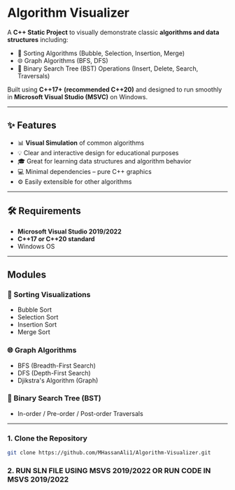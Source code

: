 # Algorithm Visualizer

A **C++ Static Project** to visually demonstrate classic **algorithms and data structures** including:

- 🔢 Sorting Algorithms (Bubble, Selection, Insertion, Merge)
- 🌐 Graph Algorithms (BFS, DFS)
- 🌳 Binary Search Tree (BST) Operations (Insert, Delete, Search, Traversals)

Built using **C++17+ (recommended C++20)** and designed to run smoothly in **Microsoft Visual Studio (MSVC)** on Windows.

---

## ✨ Features

- 📊 **Visual Simulation** of common algorithms
- 💡 Clear and interactive design for educational purposes
- 🎓 Great for learning data structures and algorithm behavior
- 💻 Minimal dependencies – pure C++ graphics
- ⚙️ Easily extensible for other algorithms

---

## 🛠️ Requirements

- **Microsoft Visual Studio 2019/2022**
- **C++17 or C++20 standard**
- Windows OS

---

## Modules

### 🔢 Sorting Visualizations
- Bubble Sort
- Selection Sort
- Insertion Sort
- Merge Sort

### 🌐 Graph Algorithms
- BFS (Breadth-First Search)
- DFS (Depth-First Search)
- Djikstra's Algorithm (Graph)

### 🌳 Binary Search Tree (BST)
- In-order / Pre-order / Post-order Traversals

---

### 1. Clone the Repository

```bash
git clone https://github.com/MHassanAli1/Algorithm-Visualizer.git
```
### 2. RUN SLN FILE USING MSVS 2019/2022 OR RUN CODE IN MSVS 2019/2022
